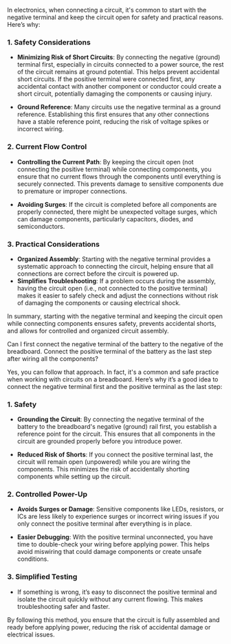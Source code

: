 In electronics, when connecting a circuit, it's common to start with the negative terminal and keep the circuit open for safety and practical reasons. Here’s why:

### 1. **Safety Considerations**
   - **Minimizing Risk of Short Circuits**: By connecting the negative (ground) terminal first, especially in circuits connected to a power source, the rest of the circuit remains at ground potential. This helps prevent accidental short circuits. If the positive terminal were connected first, any accidental contact with another component or conductor could create a short circuit, potentially damaging the components or causing injury.
   
   - **Ground Reference**: Many circuits use the negative terminal as a ground reference. Establishing this first ensures that any other connections have a stable reference point, reducing the risk of voltage spikes or incorrect wiring.

### 2. **Current Flow Control**
   - **Controlling the Current Path**: By keeping the circuit open (not connecting the positive terminal) while connecting components, you ensure that no current flows through the components until everything is securely connected. This prevents damage to sensitive components due to premature or improper connections.
   
   - **Avoiding Surges**: If the circuit is completed before all components are properly connected, there might be unexpected voltage surges, which can damage components, particularly capacitors, diodes, and semiconductors.

### 3. **Practical Considerations**
   - **Organized Assembly**: Starting with the negative terminal provides a systematic approach to connecting the circuit, helping ensure that all connections are correct before the circuit is powered up.
   - **Simplifies Troubleshooting**: If a problem occurs during the assembly, having the circuit open (i.e., not connected to the positive terminal) makes it easier to safely check and adjust the connections without risk of damaging the components or causing electrical shock.

In summary, starting with the negative terminal and keeping the circuit open while connecting components ensures safety, prevents accidental shorts, and allows for controlled and organized circuit assembly.

Can I first connect the negative terminal of the battery to the negative of the breadboard. Connect the positive terminal of the battery as the last step after wiring all the components?

Yes, you can follow that approach. In fact, it's a common and safe practice when working with circuits on a breadboard. Here’s why it’s a good idea to connect the negative terminal first and the positive terminal as the last step:

### 1. **Safety**
   - **Grounding the Circuit**: By connecting the negative terminal of the battery to the breadboard's negative (ground) rail first, you establish a reference point for the circuit. This ensures that all components in the circuit are grounded properly before you introduce power.
   
   - **Reduced Risk of Shorts**: If you connect the positive terminal last, the circuit will remain open (unpowered) while you are wiring the components. This minimizes the risk of accidentally shorting components while setting up the circuit.

### 2. **Controlled Power-Up**
   - **Avoids Surges or Damage**: Sensitive components like LEDs, resistors, or ICs are less likely to experience surges or incorrect wiring issues if you only connect the positive terminal after everything is in place.
   
   - **Easier Debugging**: With the positive terminal unconnected, you have time to double-check your wiring before applying power. This helps avoid miswiring that could damage components or create unsafe conditions.

### 3. **Simplified Testing**
   - If something is wrong, it’s easy to disconnect the positive terminal and isolate the circuit quickly without any current flowing. This makes troubleshooting safer and faster.

By following this method, you ensure that the circuit is fully assembled and ready before applying power, reducing the risk of accidental damage or electrical issues.
